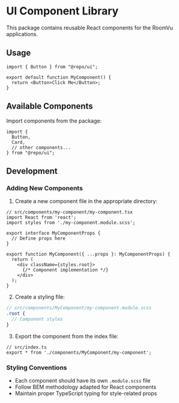 # UI Component Library

This package contains reusable React components for the RoomVu applications.

## Usage

```tsx
import { Button } from "@repo/ui";

export default function MyComponent() {
  return <Button>Click Me</Button>;
}
```

## Available Components

Import components from the package:

```tsx
import { 
  Button,
  Card,
  // other components...
} from "@repo/ui";
```

## Development

### Adding New Components

1. Create a new component file in the appropriate directory:

```tsx
// src/components/my-component/my-component.tsx
import React from 'react';
import styles from './my-component.module.scss';

export interface MyComponentProps {
  // Define props here
}

export function MyComponent({ ...props }: MyComponentProps) {
  return (
    <div className={styles.root}>
      {/* Component implementation */}
    </div>
  );
}
```

2. Create a styling file:

```scss
// src/components/MyComponent/my-component.module.scss
.root {
  // Component styles
}
```

3. Export the component from the index file:

```tsx
// src/index.ts
export * from './components/MyComponent/my-component';
```

### Styling Conventions

- Each component should have its own `.module.scss` file
- Follow BEM methodology adapted for React components
- Maintain proper TypeScript typing for style-related props


